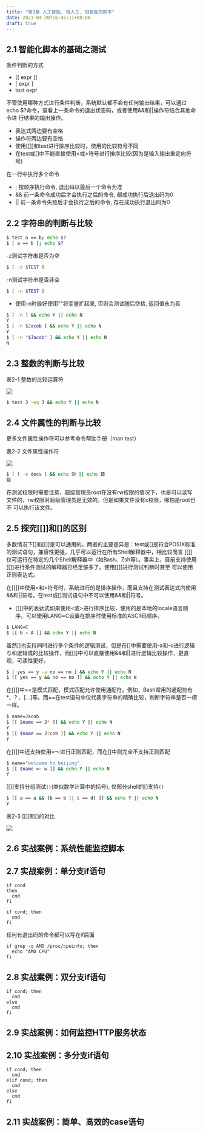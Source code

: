 ```yaml
---
title: "第2章 人工智能, 很人工, 很智能的脚本"
date: 2023-04-20T16:45:11+08:00
draft: true
---
```


## 2.1 智能化脚本的基础之测试

条件判断的方式

- [[ expr ]]
- [ expr ]
- test expr

不管使用哪种方式进行条件判断，系统默认都不会有任何输出结果，可以通过echo $?命令，查看上一条命令的退出状态码，或者使用&&和||操作符结合其他命令进
行结果的输出操作。

- 表达式两边要有空格
- 操作符两边要有空格
- 使用[[]]和test进行排序比较时，使用的比较符号不同
- 在test或[]中不能直接使用<或>符号进行排序比较(因为是输入输出重定向符号)

在一行中执行多个命令

- ; 按顺序执行命令, 退出码以最后一个命令为准
- && 前一条命令成功后才会执行之后的命令, 都成功执行后退出码为0
- || 前一条命令失败后才会执行之后的命令, 存在成功执行退出码为0

## 2.2 字符串的判断与比较

```bash
$ test a == b; echo $?
$ [ a == b ]; echo $?
```

-z测试字符串是否为空

```bash
$ [ -z $TEST ]
```

-n测试字符串是否非空

```bash
$ [ -n $TEST ]
```

- 使用-n时最好使用""将变量扩起来, 否则会测试随后空格, 返回值永为真

```bash
$ [ -n ] && echo Y || echo N 
Y
$ [ -n $Jacob ] && echo Y || echo N
Y
$ [ -n "$Jacob" ] && echo Y || echo N
N
```

## 2.3 整数的判断与比较

表2-1 整数的比较运算符

![](https://res.weread.qq.com/wrepub/epub_27741237_36)

```bash
$ test 3 -eq 3 && echo Y || echo N
```

## 2.4 文件属性的判断与比较

更多文件属性操作符可以参考命令帮助手册（man test）

表2-2 文件属性操作符

![](https://res.weread.qq.com/wrepub/epub_27741237_37)

```bash
$ [ ! -e docs ] && echo 对 || echo 错
错
```

在测试权限时需要注意，超级管理员root在没有rw权限的情况下，也是可以读写文件的，rw权限对超级管理员是无效的。但是如果文件没有x权限，哪怕是root也不
可以执行该文件。

## 2.5 探究[[]]和[]的区别

多数情况下[]和[[]]是可以通用的，两者的主要差异是：test或[]是符合POSIX标准的测试语句，兼容性更强，几乎可以运行在所有Shell解释器中，相比较而言
[[]]仅可运行在特定的几个Shell解释器中（如Bash、Zsh等）。事实上，目前支持使用[[]]进行条件测试的解释器已经足够多了。使用[[]]进行测试判断时甚至
可以使用正则表达式。

在[[]]中使用<和>符号时，系统进行的是排序操作，而且支持在测试表达式内使用&&和||符号。在test或[]测试语句中不可以使用&&和||符号。

- [[]]中的表达式如果使用<或>进行排序比较，使用的是本地的locale语言顺序。可以使用LANG=C设置在排序时使用标准的ASCII码顺序。

```bash
$ LANG=C
$ [[ b > A ]] && echo Y || echo N
```

虽然[]也支持同时进行多个条件的逻辑测试，但是在[]中需要使用-a和-o进行逻辑与和逻辑或的比较操作，而[[]]中可以直接使用&&和||进行逻辑比较操作，更直
观，可读性更好。

```bash
$ [ yes == y -a no == no ] && echo Y || echo N
$ [[ yes == y && no == no ]] && echo Y || echo N
```

在[[]]中==是模式匹配，模式匹配允许使用通配符。例如，Bash常用的通配符有*、? 、[…]等。而==在test语句中仅代表字符串的精确比较，判断字符串是否一模
一样。

```bash
$ name=Jacob
$ [[ $name == J* ]] && echo Y || echo N
Y
$ [[ $name == J?cob ]] && echo Y || echo N
Y
```

在[[]]中还支持使用=～进行正则匹配，而在[]中则完全不支持正则匹配

```bash
$ name="welcome to beijing"                
$ [[ $name =~ w ]] && echo Y || echo N
Y
```

[[]]支持分组测试`()`(类似数学计算中的括号), 仅部分shell的[]支持`()`

```bash
$ [[ a == a && (b == b || c == d) ]] && echo Y || echo N
Y
```

表2-3 [[]]和[]的对比

![](https://res.weread.qq.com/wrepub/epub_27741237_39)

## 2.6 实战案例：系统性能监控脚本

## 2.7 实战案例：单分支if语句

```shell
if cond
then
  cmd
fi

if cond; then
  cmd
fi
```

任何有退出码的命令都可以写在if后面

```shell
if grep -q AMD /proc/cpuinfo; then
  echo "AMD CPU"
fi
```

## 2.8 实战案例：双分支if语句

```shell
if cond; then
  cmd
else
  cmd
fi
```

## 2.9 实战案例：如何监控HTTP服务状态

## 2.10 实战案例：多分支if语句

```shell
if cond; then
  cmd
elif cond; then
  cmd
else
  cmd
fi
```

## 2.11 实战案例：简单、高效的case语句

